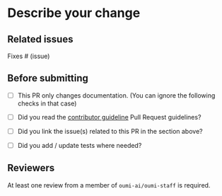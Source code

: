# Describe your change

<!--
Thank you for contributing to Oumi! Before sending your PR out for review, please take a quick read through this template.

When your PR is merged, its title will appear in our release notes. Make sure your title gives a clear description of your change!

After you've updated your title, please replace this section with a clear description of your change. Include as much context as possible so your reviewers can easily understand *what* you're changing and *why*.
The more information you provide, the faster we can review your change!
-->

## Related issues

<!--
Make sure to list any relevant related issues to your change. More often than not this will be the single issue fixed by your PR.
-->

Fixes # (issue)


## Before submitting
- [ ] This PR only changes documentation. (You can ignore the following checks in that case)
- [ ] Did you read the [contributor guideline](https://github.com/oumi-ai/oumi/blob/main/CONTRIBUTING.md)
      Pull Request guidelines?
- [ ] Did you link the issue(s) related to this PR in the section above?
- [ ] Did you add / update tests where needed?


## Reviewers

At least one review from a member of `oumi-ai/oumi-staff` is required.

<!-- Add `oumi-ai/oumi-staff` as a reviewer when your PR is ready for review.

You are also welcome to add individual members of `oumi-ai/oumi-staff` as reviewers.

If no one has reviewed your PR after several days, feel free to add a comment tagging specific reviewers.

 -->
